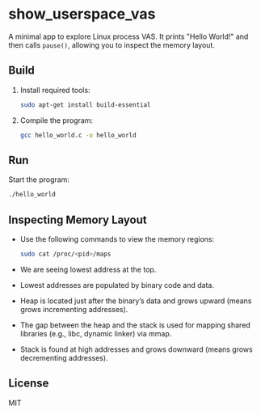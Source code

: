 # show_userspace_vas

A minimal app to explore Linux process VAS. It prints "Hello World!" and then calls `pause()`, allowing you to inspect the memory layout.

## Build

1. Install required tools:
   ```bash
   sudo apt-get install build-essential
   ```
2. Compile the program:
   ```bash
   gcc hello_world.c -o hello_world
   ```

## Run

Start the program:
```bash
./hello_world
```

## Inspecting Memory Layout

- Use the following commands to view the memory regions:
  ```bash
  sudo cat /proc/<pid>/maps
  ```
  
- We are seeing lowest address at the top.
- Lowest addresses are populated by binary code and data.
- Heap is located just after the binary’s data and grows upward (means grows incrementing addresses).
- The gap between the heap and the stack is used for mapping shared libraries (e.g., libc, dynamic linker) via mmap.
- Stack is found at high addresses and grows downward (means grows decrementing addresses).

## License

MIT

